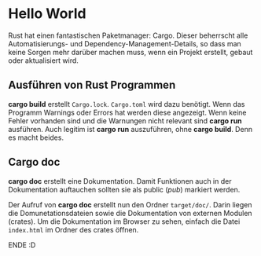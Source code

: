# Hello World

Rust hat einen fantastischen Paketmanager: Cargo. Dieser beherrscht alle Automatisierungs- und Dependency-Management-Details, so dass man keine Sorgen mehr darüber machen muss, wenn ein Projekt erstellt, gebaut oder aktualisiert wird.

## Ausführen von Rust Programmen
**cargo build** erstellt `Cargo.lock`.
`Cargo.toml` wird dazu benötigt.
Wenn das Programm Warnings oder Errors hat werden diese angezeigt.
Wenn keine Fehler vorhanden sind und die Warnungen nicht relevant sind **cargo run** ausführen.
Auch legitim ist **cargo run** auszuführen, ohne **cargo build**.
Denn es macht beides.

## Cargo doc
**cargo doc** erstellt eine Dokumentation. Damit Funktionen auch in der Dokumentation auftauchen sollten sie als public (*pub*) markiert werden.

Der Aufruf von **cargo doc** erstellt nun den Ordner `target/doc/`. Darin liegen die Domunetationsdateien sowie die Dokumentation von externen Modulen (crates). Um die Dokumentation im Browser zu sehen, einfach die Datei `index.html` im Ordner des crates öffnen.


ENDE :D

